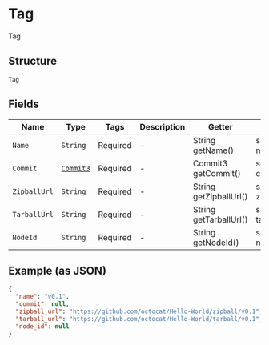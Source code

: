 
# Tag

Tag

## Structure

`Tag`

## Fields

| Name | Type | Tags | Description | Getter | Setter |
|  --- | --- | --- | --- | --- | --- |
| `Name` | `String` | Required | - | String getName() | setName(String name) |
| `Commit` | [`Commit3`](../../doc/models/commit-3.md) | Required | - | Commit3 getCommit() | setCommit(Commit3 commit) |
| `ZipballUrl` | `String` | Required | - | String getZipballUrl() | setZipballUrl(String zipballUrl) |
| `TarballUrl` | `String` | Required | - | String getTarballUrl() | setTarballUrl(String tarballUrl) |
| `NodeId` | `String` | Required | - | String getNodeId() | setNodeId(String nodeId) |

## Example (as JSON)

```json
{
  "name": "v0.1",
  "commit": null,
  "zipball_url": "https://github.com/octocat/Hello-World/zipball/v0.1",
  "tarball_url": "https://github.com/octocat/Hello-World/tarball/v0.1",
  "node_id": null
}
```

